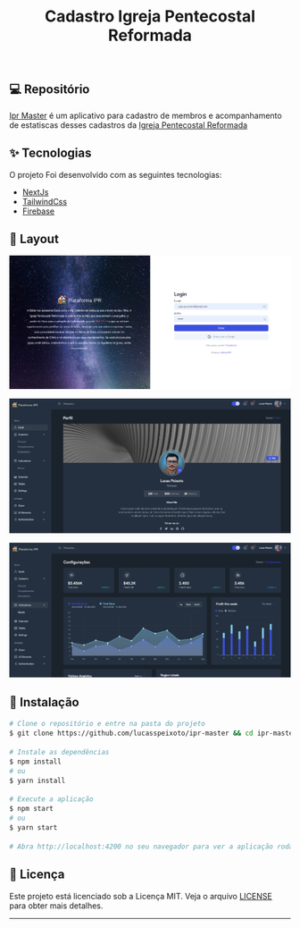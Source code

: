 <h1 align="center">
   Cadastro Igreja Pentecostal Reformada
</h1>

<br>

## 💻 Repositório

[Ipr Master](https://github.com/lucasspeixoto/igrejapentecostalreformada) é um aplicativo para cadastro de membros e acompanhamento de estatiscas desses cadastros da [Igreja Pentecostal Reformada](https://igrejapentecostalreformada.vercel.app/)

## ✨ Tecnologias

O projeto Foi desenvolvido com as seguintes tecnologias:

- [NextJs](https://nextjs.org/)
- [TailwindCss](https://tailwindcss.com/)
- [Firebase](https://firebase.google.com/)

## 🔖 Layout

<!-- ![caption](src/assets/presentation.gif) -->

![interface](public/images/layout.png 'Layout Atual')

![interface](public/images/layout2.png 'Layout Atual')

![interface](public/images/layout3.png 'Layout Atual')

## 🚀 Instalação

```bash
# Clone o repositório e entre na pasta do projeto
$ git clone https://github.com/lucasspeixoto/ipr-master && cd ipr-master

# Instale as dependências
$ npm install
# ou
$ yarn install

# Execute a aplicação
$ npm start
# ou
$ yarn start

# Abra http://localhost:4200 no seu navegador para ver a aplicação rodando!
```

## 📝 Licença

Este projeto está licenciado sob a Licença MIT. Veja o arquivo [LICENSE](https://opensource.org/licenses/MIT) para obter mais detalhes.

---